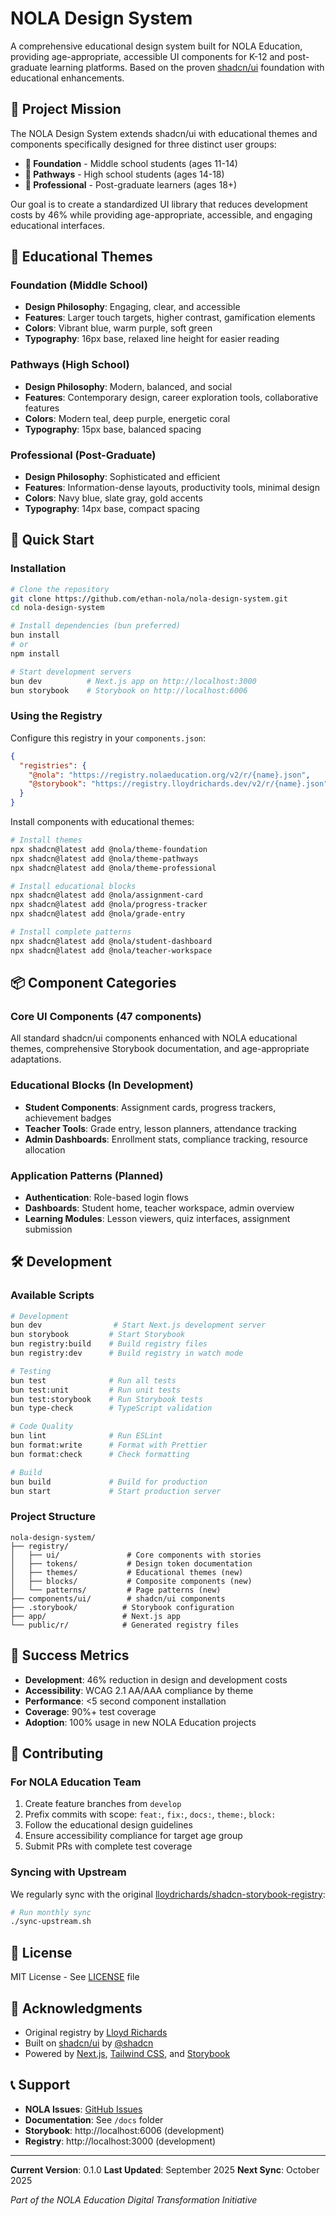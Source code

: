 # NOLA Design System

A comprehensive educational design system built for NOLA Education, providing age-appropriate, accessible UI components for K-12 and post-graduate learning platforms. Based on the proven [shadcn/ui](https://ui.shadcn.com/) foundation with educational enhancements.

## 🎯 Project Mission

The NOLA Design System extends shadcn/ui with educational themes and components specifically designed for three distinct user groups:

- **🎨 Foundation** - Middle school students (ages 11-14)
- **🚀 Pathways** - High school students (ages 14-18)
- **💼 Professional** - Post-graduate learners (ages 18+)

Our goal is to create a standardized UI library that reduces development costs by 46% while providing age-appropriate, accessible, and engaging educational interfaces.


## 🎨 Educational Themes

### Foundation (Middle School)
- **Design Philosophy**: Engaging, clear, and accessible
- **Features**: Larger touch targets, higher contrast, gamification elements
- **Colors**: Vibrant blue, warm purple, soft green
- **Typography**: 16px base, relaxed line height for easier reading

### Pathways (High School)
- **Design Philosophy**: Modern, balanced, and social
- **Features**: Contemporary design, career exploration tools, collaborative features
- **Colors**: Modern teal, deep purple, energetic coral
- **Typography**: 15px base, balanced spacing

### Professional (Post-Graduate)
- **Design Philosophy**: Sophisticated and efficient
- **Features**: Information-dense layouts, productivity tools, minimal design
- **Colors**: Navy blue, slate gray, gold accents
- **Typography**: 14px base, compact spacing

## 🚀 Quick Start

### Installation

```bash
# Clone the repository
git clone https://github.com/ethan-nola/nola-design-system.git
cd nola-design-system

# Install dependencies (bun preferred)
bun install
# or
npm install

# Start development servers
bun dev          # Next.js app on http://localhost:3000
bun storybook    # Storybook on http://localhost:6006
```

### Using the Registry

Configure this registry in your `components.json`:

```json
{
  "registries": {
    "@nola": "https://registry.nolaeducation.org/v2/r/{name}.json",
    "@storybook": "https://registry.lloydrichards.dev/v2/r/{name}.json"
  }
}
```

Install components with educational themes:

```bash
# Install themes
npx shadcn@latest add @nola/theme-foundation
npx shadcn@latest add @nola/theme-pathways
npx shadcn@latest add @nola/theme-professional

# Install educational blocks
npx shadcn@latest add @nola/assignment-card
npx shadcn@latest add @nola/progress-tracker
npx shadcn@latest add @nola/grade-entry

# Install complete patterns
npx shadcn@latest add @nola/student-dashboard
npx shadcn@latest add @nola/teacher-workspace
```

## 📦 Component Categories

### Core UI Components (47 components)
All standard shadcn/ui components enhanced with NOLA educational themes, comprehensive Storybook documentation, and age-appropriate adaptations.

### Educational Blocks (In Development)
- **Student Components**: Assignment cards, progress trackers, achievement badges
- **Teacher Tools**: Grade entry, lesson planners, attendance tracking
- **Admin Dashboards**: Enrollment stats, compliance tracking, resource allocation

### Application Patterns (Planned)
- **Authentication**: Role-based login flows
- **Dashboards**: Student home, teacher workspace, admin overview
- **Learning Modules**: Lesson viewers, quiz interfaces, assignment submission

## 🛠️ Development

### Available Scripts

```bash
# Development
bun dev                # Start Next.js development server
bun storybook         # Start Storybook
bun registry:build    # Build registry files
bun registry:dev      # Build registry in watch mode

# Testing
bun test              # Run all tests
bun test:unit         # Run unit tests
bun test:storybook    # Run Storybook tests
bun type-check        # TypeScript validation

# Code Quality
bun lint              # Run ESLint
bun format:write      # Format with Prettier
bun format:check      # Check formatting

# Build
bun build             # Build for production
bun start             # Start production server
```

### Project Structure

```
nola-design-system/
├── registry/
│   ├── ui/               # Core components with stories
│   ├── tokens/           # Design token documentation
│   ├── themes/           # Educational themes (new)
│   ├── blocks/           # Composite components (new)
│   └── patterns/         # Page patterns (new)
├── components/ui/        # shadcn/ui components
├── .storybook/          # Storybook configuration
├── app/                 # Next.js app
└── public/r/            # Generated registry files
```

## 🎯 Success Metrics

- **Development**: 46% reduction in design and development costs
- **Accessibility**: WCAG 2.1 AA/AAA compliance by theme
- **Performance**: <5 second component installation
- **Coverage**: 90%+ test coverage
- **Adoption**: 100% usage in new NOLA Education projects

## 🤝 Contributing

### For NOLA Education Team

1. Create feature branches from `develop`
2. Prefix commits with scope: `feat:`, `fix:`, `docs:`, `theme:`, `block:`
3. Follow the educational design guidelines
4. Ensure accessibility compliance for target age group
5. Submit PRs with complete test coverage

### Syncing with Upstream

We regularly sync with the original [lloydrichards/shadcn-storybook-registry](https://github.com/lloydrichards/shadcn-storybook-registry):

```bash
# Run monthly sync
./sync-upstream.sh
```

## 📄 License

MIT License - See [LICENSE](./LICENSE) file

## 🙏 Acknowledgments

- Original registry by [Lloyd Richards](https://github.com/lloydrichards)
- Built on [shadcn/ui](https://ui.shadcn.com/) by [@shadcn](https://twitter.com/shadcn)
- Powered by [Next.js](https://nextjs.org/), [Tailwind CSS](https://tailwindcss.com/), and [Storybook](https://storybook.js.org/)

## 📞 Support

- **NOLA Issues**: [GitHub Issues](https://github.com/ethan-nola/nola-design-system/issues)
- **Documentation**: See `/docs` folder
- **Storybook**: http://localhost:6006 (development)
- **Registry**: http://localhost:3000 (development)

---

**Current Version**: 0.1.0
**Last Updated**: September 2025
**Next Sync**: October 2025

*Part of the NOLA Education Digital Transformation Initiative*
